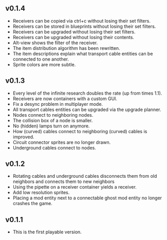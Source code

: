 ## v0.1.4
* Receivers can be copied via ctrl+c without losing their set filters.
* Receivers can be stored in blueprints without losing their set filters.
* Receivers can be upgraded without losing their set filters.
* Receivers can be upgraded without losing their contents.
* Alt-view shows the filter of the receiver.
* The item distribution algorithm has been rewritten.
* The item descriptions explain what transport cable entities can be connected to one another.
* Sprite colors are more subtle.

## v0.1.3
* Every level of the infinite research doubles the rate (up from times 1.1).
* Receivers are now containers with a custom GUI.
* Fix a desync problem in multiplayer mode.
* All transport cables entities can be upgraded via the upgrade planner.
* Nodes connect to neighboring nodes.
* The collision box of a node is smaller.
* No (hidden) lamps turn on anymore.
* How (curved) cables connect to neighboring (curved) cables is improved.
* Circuit connector sprites are no longer drawn.
* Underground cables connect to nodes.

## v0.1.2
* Rotating cables and underground cables disconnects them from old neighbors and connects them to new neighbors
* Using the pipette on a receiver container yields a receiver.
* Add low resolution sprites.
* Placing a mod entity next to a connectable ghost mod entity no longer crashes the game.

## v0.1.1
* This is the first playable version.
